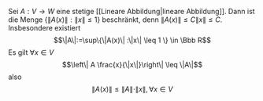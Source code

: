 Sei $A: V \to W$ eine stetige [[Lineare Abbildung|lineare Abbildung]]. Dann ist die Menge $\{ \|A(x)\| : \|x\| \leq 1 \}$ beschränkt, denn $\|A(x)\| \leq C \|x\| \leq C$. Insbesondere existiert
$$\|A\|:=\sup\{\|A(x)\| :\|x\| \leq 1 \} \in \Bbb R$$
Es gilt $\forall x \in V$
$$\left\| A \frac{x}{\|x\|}\right\| \leq \|A\|$$
also
$$\|A(x)\| \leq \|A\| \cdot \|x\|, \forall x \in V$$